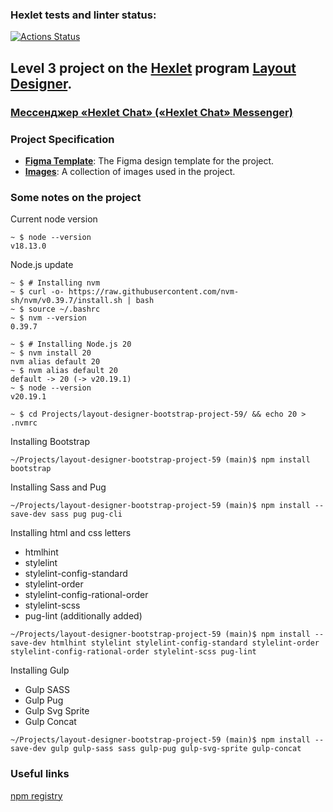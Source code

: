 ### Hexlet tests and linter status:
[![Actions Status](https://github.com/paalso/layout-designer-bootstrap-project-59/actions/workflows/hexlet-check.yml/badge.svg)](https://github.com/paalso/layout-designer-bootstrap-project-59/actions)


## Level 3 project on the [Hexlet](https://ru.hexlet.io/) program [Layout Designer](https://ru.hexlet.io/programs/professional-layout).
### [Мессенджер «Hexlet Chat» («Hexlet Chat» Messenger)](https://ru.hexlet.io/projects/59/members/45705)

### Project Specification
- **[Figma Template](https://www.figma.com/design/FCKtzaxDPU4pguKapIbdko/Hexlet-LayoutDesigner-Project.-Hexlet-Messenger)**: The Figma design template for the project.
- **[Images](https://github.com/hexlet-components/projects-css-l3-hexlet-chat/tree/main/images)**: A collection of images used in the project.


### Some notes on the project

Current node version
```
~ $ node --version
v18.13.0
```

Node.js update
```
~ $ # Installing nvm
~ $ curl -o- https://raw.githubusercontent.com/nvm-sh/nvm/v0.39.7/install.sh | bash
~ $ source ~/.bashrc
~ $ nvm --version
0.39.7

~ $ # Installing Node.js 20
~ $ nvm install 20
nvm alias default 20
~ $ nvm alias default 20
default -> 20 (-> v20.19.1)
~ $ node --version
v20.19.1

~ $ cd Projects/layout-designer-bootstrap-project-59/ && echo 20 > .nvmrc
```

Installing Bootstrap
```
~/Projects/layout-designer-bootstrap-project-59 (main)$ npm install bootstrap
```

Installing Sass and Pug
```
~/Projects/layout-designer-bootstrap-project-59 (main)$ npm install --save-dev sass pug pug-cli
```

Installing html and css letters
- htmlhint
- stylelint
- stylelint-config-standard
- stylelint-order
- stylelint-config-rational-order
- stylelint-scss
- pug-lint (additionally added)
```
~/Projects/layout-designer-bootstrap-project-59 (main)$ npm install --save-dev htmlhint stylelint stylelint-config-standard stylelint-order stylelint-config-rational-order stylelint-scss pug-lint
```

Installing Gulp
- Gulp SASS
- Gulp Pug
- Gulp Svg Sprite
- Gulp Concat
```
~/Projects/layout-designer-bootstrap-project-59 (main)$ npm install --save-dev gulp gulp-sass sass gulp-pug gulp-svg-sprite gulp-concat
```

### Useful links
[npm registry](https://www.npmjs.com/)
